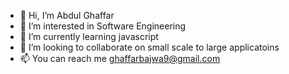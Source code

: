 - 👋 Hi, I’m Abdul Ghaffar
- 👀 I’m interested in Software Engineering
- 🌱 I’m currently learning javascript
- 💞️ I’m looking to collaborate on small scale to large applicatoins
- 📫 You can reach me ghaffarbajwa9@gmail.com

<!---
ghaffarbajwa9/ghaffarbajwa9 is a ✨ special ✨ repository because its `README.md` (this file) appears on your GitHub profile.
You can click the Preview link to take a look at your changes.
--->
